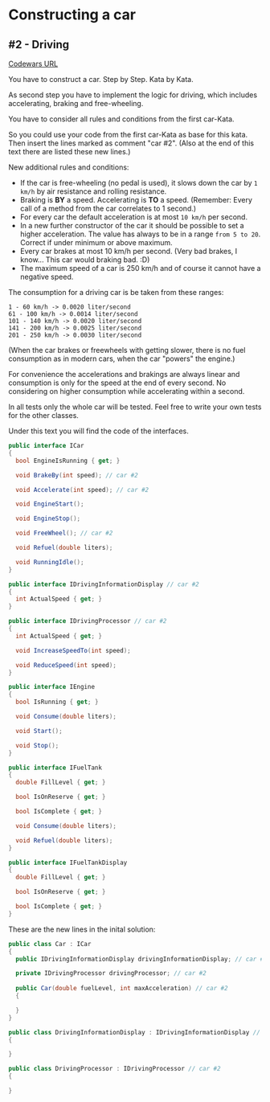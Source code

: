 ﻿# Constructing a car
## #2 - Driving

[Codewars URL](https://www.codewars.com/kata/578df8f3deaed98fcf0001e9)

You have to construct a car. Step by Step. Kata by Kata.

As second step you have to implement the logic for driving, which includes accelerating, braking and free-wheeling.

You have to consider all rules and conditions from the first car-Kata.

So you could use your code from the first car-Kata as base for this kata. Then insert the lines marked as comment "car #2".
(Also at the end of this text there are listed these new lines.)

New additional rules and conditions:
- If the car is free-wheeling (no pedal is used), it slows down the car by `1 km/h` by air resistance and rolling resistance.
- Braking is **BY** a speed. Accelerating is **TO** a speed. (Remember: Every call of a method from the car correlates to 1 second.)
- For every car the default acceleration is at most `10 km/h` per second.
- In a new further constructor of the car it should be possible to set a higher acceleration. The value has always to be in a range `from 5 to 20`. Correct if under minimum or above maximum.
- Every car brakes at most 10 km/h per second. (Very bad brakes, I know... This car would braking bad. :D)
- The maximum speed of a car is 250 km/h and of course it cannot have a negative speed.

The consumption for a driving car is be taken from these ranges:
```
1 - 60 km/h -> 0.0020 liter/second
61 - 100 km/h -> 0.0014 liter/second
101 - 140 km/h -> 0.0020 liter/second
141 - 200 km/h -> 0.0025 liter/second
201 - 250 km/h -> 0.0030 liter/second
```

(When the car brakes or freewheels with getting slower, there is no fuel consumption as in modern cars, when the car "powers" the engine.)

For convenience the accelerations and brakings are always linear and consumption is only for the speed at the end of every second. No considering on higher consumption while accelerating within a second.

In all tests only the whole car will be tested. Feel free to write your own tests for the other classes.

Under this text you will find the code of the interfaces.

```cs
public interface ICar
{
  bool EngineIsRunning { get; }        

  void BrakeBy(int speed); // car #2

  void Accelerate(int speed); // car #2

  void EngineStart();

  void EngineStop();

  void FreeWheel(); // car #2

  void Refuel(double liters);

  void RunningIdle();
}

public interface IDrivingInformationDisplay // car #2
{
  int ActualSpeed { get; }
}

public interface IDrivingProcessor // car #2
{
  int ActualSpeed { get; }

  void IncreaseSpeedTo(int speed);

  void ReduceSpeed(int speed);
}

public interface IEngine
{
  bool IsRunning { get; }

  void Consume(double liters);

  void Start();

  void Stop();
}

public interface IFuelTank
{
  double FillLevel { get; }

  bool IsOnReserve { get; }

  bool IsComplete { get; }

  void Consume(double liters);

  void Refuel(double liters);        
}

public interface IFuelTankDisplay
{
  double FillLevel { get; }

  bool IsOnReserve { get; }

  bool IsComplete { get; }
}
```
These are the new lines in the inital solution:
```cs
public class Car : ICar
{
  public IDrivingInformationDisplay drivingInformationDisplay; // car #2  

  private IDrivingProcessor drivingProcessor; // car #2
    
  public Car(double fuelLevel, int maxAcceleration) // car #2
  {

  }
}

public class DrivingInformationDisplay : IDrivingInformationDisplay // car #2
{

}

public class DrivingProcessor : IDrivingProcessor // car #2
{

}
```